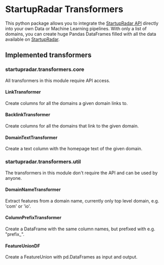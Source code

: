 # StartupRadar Transformers

This python package allows you to integrate the [StartupRadar API](https://api.startupradar.co/docs) 
directly into your own Data or Machine Learning pipelines.
With only a list of domains, you can create huge Pandas DataFrames 
filled with all the data available on [StartupRadar](https://startupradar.co).

## Implemented transformers

### startupradar.transformers.core
All transformers in this module require API access.

#### LinkTransformer
Create columns for all the domains a given domain links to.

#### BacklinkTransformer
Create columns for all the domains that link to the given domain.

#### DomainTextTransformer
Create a text column with the homepage text of the given domain.


### startupradar.transformers.util
The transformers in this module don't require the API and can be used by anyone.

#### DomainNameTransformer
Extract features from a domain name, currently only top level domain, e.g. 'com' or 'io'.

#### ColumnPrefixTransformer
Create a DataFrame with the same column names, but prefixed with e.g. "prefix_".

#### FeatureUnionDF
Create a FeatureUnion with pd.DataFrames as input and output.